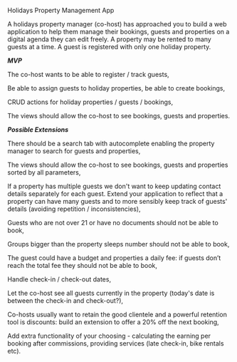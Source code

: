 Holidays Property Management App

A holidays property manager (co-host) has approached you to build a web application to help them manage their bookings, guests and properties on a digital agenda they can edit freely.
A property may be rented to many guests at a time. A guest is registered with only one holiday property.


***MVP***

The co-host wants to be able to register / track guests,

Be able to assign guests to holiday properties, be able to create bookings,

CRUD actions for holiday properties / guests / bookings,

The views should allow the co-host to see bookings, guests and properties.



***Possible Extensions***



There should be a search tab with autocomplete enabling the property manager to search for guests and properties,



The views should allow the co-host to see bookings, guests and properties sorted by all parameters,

If a property has multiple guests we don't want to keep updating contact details separately for each guest. Extend your 
application to reflect that a property can have many guests and to more sensibly keep track of guests' details (avoiding 
repetition / inconsistencies),

Guests who are not over 21 or have no documents should not be able to book,

Groups bigger than the property sleeps number should not be able to book,

The guest could have a budget and properties a daily fee: if guests don’t reach the total fee they should not be able to 
book,

Handle check-in / check-out dates,

Let the co-host see all guests currently in the property (today's date is between the check-in and check-out?),

Co-hosts usually want to retain the good clientele and a powerful retention tool is discounts: build an extension to offer a 
20% off the next booking,

Add extra functionality of your choosing - calculating the earning per booking after commissions, providing services (late 
check-in, bike rentals etc).


